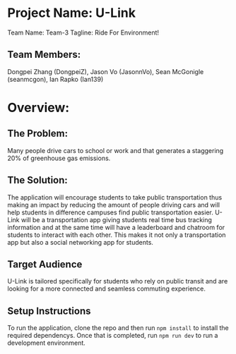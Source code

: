 # Project Name: U-Link
Team Name: Team-3
Tagline: Ride For Environment!

## Team Members:
Dongpei Zhang (DongpeiZ), 
Jason Vo (JasonnVo), 
Sean McGonigle (seanmcgon), 
Ian Rapko (Ian139)

# Overview:
## The Problem:
Many people drive cars to school or work and that generates a staggering 20% of greenhouse gas emissions.

## The Solution:
The application will encourage students to take public transportation thus making an impact by reducing 
the amount of people driving cars and will help students in difference campuses find public transportation 
easier. U-Link will be a transportation app giving students real time bus tracking information and at the 
same time will have a leaderboard and chatroom for students to interact with each other. This makes it 
not only a transportation app but also a social networking app for students. 

## Target Audience
U-Link is tailored specifically for students who rely on public transit and are looking for a more connected 
and seamless commuting experience.

## Setup Instructions
To run the application, clone the repo and then run ```npm install``` to install the required dependencys. 
Once that is completed, run ```npm run dev``` to run a development environment. 